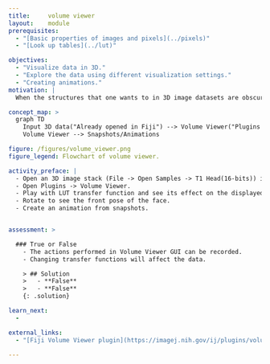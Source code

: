 ```yaml
---
title:     volume viewer
layout:    module
prerequisites:
  - "[Basic properties of images and pixels](../pixels)"
  - "[Look up tables](../lut)"

objectives:
  - "Visualize data in 3D."
  - "Explore the data using different visualization settings."
  - "Creating animations."
motivation: |
  When the structures that one wants to in 3D image datasets are obscured in the 2D visualization, exploring and understanding the data in 3D can be much intuitive and easier. "Volume Viewer" plugin in Fiji can be used for this purpose. It also allows to use intensity settings to highlight regions of interest and save snapshots that can be used to create a custom animation.

concept_map: >
  graph TD
    Input 3D data("Already opened in Fiji") --> Volume Viewer("Plugins -> Volume Viewer")
    Volume Viewer --> Snapshots/Animations

figure: /figures/volume_viewer.png
figure_legend: Flowchart of volume viewer.

activity_preface: |
  - Open an 3D image stack (File -> Open Samples -> T1 Head(16-bits)) in Fiji.
  - Open Plugins -> Volume Viewer.
  - Play with LUT transfer function and see its effect on the displayed data.
  - Rotate to see the front pose of the face.
  - Create an animation from snapshots.


assessment: >

  ### True or False
    - The actions performed in Volume Viewer GUI can be recorded.
    - Changing transfer functions will affect the data.

    > ## Solution
    >   - **False**
    >   - **False**
    {: .solution}

learn_next:
  -

external_links:
  - "[Fiji Volume Viewer plugin](https://imagej.nih.gov/ij/plugins/volume-viewer.html)"

---
```

